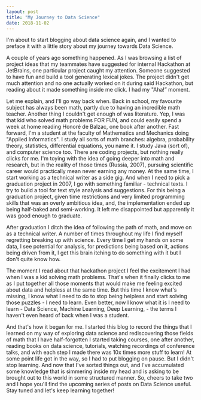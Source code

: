 ```yaml
---
layout: post
title: "My Journey to Data Science"
date: 2018-11-02
---
```

I'm about to start blogging about data science again, and I wanted to preface it with a little story about my journey towards Data Science.

A couple of years ago something happened.
As I was browsing a list of project ideas that my teammates have suggested for internal Hackathon at JetBrains, one particular project caught my attention.
Someone suggested to have fun and build a tool generating lexical jokes. The project didn't get much attention and no one actually worked on it during said Hackathon,
but reading about it made something inside me click. I had my "Aha!” moment.

Let me explain, and I'll go way back when. Back in school, my favourite subject has always been math, partly due to having an incredible math teacher. Another thing I couldn't get enough of was literature. Yep, I was that kid who solved math problems FOR FUN, and could easily spend a week at home reading Honoré de Balzac, one book after another.
Fast forward, I'm a student at the faculty of Mathematics and Mechanics doing "Applied Informatics". I study all sorts of math branches: algebra, probability theory, statistics, differential equations, you name it. I study Java (sort of), and computer science too. There are coding projects, but nothing really clicks for me. I'm toying with the idea of going deeper into math and research, but in the reality of those times (Russia, 2007), pursuing scientific career would practically mean never earning any money.
At the same time, I start working as a technical writer as a side gig. And when I need to pick a graduation project in 2007, I go with something familiar - technical texts. I try to build a tool for text style analysis and suggestions. For this being a graduation project, given time restrictions and very limited programming skills that was an overly ambitious idea, and, the implementation ended up being half-baked and semi-working. It left me disappointed but apparently it was good enough to graduate.

After graduation I ditch the idea of following the path of math, and move on as a technical writer. A number of times throughout my life I find myself regretting breaking up with science. Every time I get my hands on some data, I see potential for analysis, for predictions being based on it, actions being driven from it, I get this brain itching to do something with it but I don't quite know how.

The moment I read about that hackathon project I feel the excitement I had when I was a kid solving math problems. That's when it finally clicks to me as I put together all those moments that would make me feeling excited about data and helpless at the same time. But this time I know what's missing, I know what I need to do to stop being helpless and start solving those puzzles - I need to learn. Even better, now I know what it is I need to learn - Data Science, Machine Learning, Deep Learning, - the terms I haven't even heard of back when I was a student.

And that's how it began for me. I started this blog to record the things that I learned on my way of exploring data science and rediscovering those fields of math that I have half-forgotten
I started taking courses, one after another, reading books on data science, tutorials, watching recordings of conference talks, and with each step I made there was 10x times more stuff to learn!
At some point life got in the way, so I had to put blogging on pause.
But I didn't stop learning. And now that I've sorted things out, and I've accumulated some knowledge that is simmering inside my head and is asking to be brought out to this world in some structured manner. So, cheers to take two and I hope you'll find the upcoming series of posts on Data Science useful. Stay tuned and let's keep learning together!



